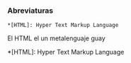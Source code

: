 ### Abreviaturas
    *[HTML]: Hyper Text Markup Language
    
El HTML el un metalenguaje guay
    
*[HTML]: Hyper Text Markup Language
